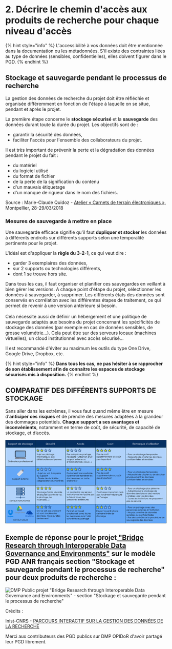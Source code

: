# 2. Décrire le chemin d'accès aux produits de recherche pour chaque niveau d'accès

{% hint style="info" %}
L'accessibilité à vos données doit être mentionnée dans la documentation ou les métadonnées. S'il existe des contraintes liées au type de données (sensibles, confidentielles), elles doivent figurer dans le PGD.
{% endhint %}

## Stockage et sauvegarde pendant le processus de recherche

La gestion des données de recherche du projet doit être réfléchie et organisée différemment en fonction de l'étape à laquelle on se situe, pendant et après le projet.

La première étape concerne le **stockage sécurisé** et la **sauvegarde** des données durant toute la durée du projet. Les objectifs sont de :

* garantir la sécurité des données,
* faciliter l'accès pour l'ensemble des collaborateurs du projet.

Il est très important de prévenir la perte et la dégradation des données pendant le projet du fait :

* du matériel
* du logiciel utilisé
* du format de fichier
* de la perte de la signification du contenu
* d'un mauvais étiquetage
* d'un manque de rigueur dans le nom des fichiers.

Source : Marie-Claude Quidoz - [Atelier « Carnets de terrain électroniques »](http://rbdd.cnrs.fr/IMG/pdf/quidoz\_atelier2018.pdf?480/cd645e6864223eaae2a37ea4d2b45077f07b61d1), Montpellier, 28-29/03/2018

### Mesures de sauvegarde à mettre en place

Une sauvegarde efficace signifie qu'il faut **dupliquer et stocker** les données à différents endroits sur différents supports selon une temporalité pertinente pour le projet.

L'idéal est d'appliquer la **règle du 3-2-1**, ce qui veut dire :

* garder 3 exemplaires des données,
* sur 2 supports ou technologies différents,
* dont 1 se trouve hors site.

Dans tous les cas, il faut organiser et planifier ces sauvegardes en veillant à bien gérer les versions. A chaque point d'étape du projet, sélectionner les données à sauvegarder, à supprimer. Les différents états des données sont conservés en corrélation avec les différentes étapes de traitement, ce qui permet de revenir à une version antérieure si besoin.\
\
Cela nécessite aussi de définir un hébergement et une politique de sauvegarde adaptés aux besoins du projet concernant les spécificités de stockage des données (par exemple en cas de données sensibles, de grosse volumétrie...). Cela peut être sur des serveurs locaux (machines virtuelles), un cloud institutionnel avec accès sécurisé...

Il est recommandé d'éviter au maximum les outils du type One Drive, Google Drive, Dropbox, etc.

{% hint style="info" %}
**Dans tous les cas, ne pas hésiter à se rapprocher de son établissement afin de connaitre les espaces de stockage sécurisés mis à disposition.**
{% endhint %}

## COMPARATIF DES DIFFÉRENTS SUPPORTS DE STOCKAGE

Sans aller dans les extrêmes, il vous faut quand même être en mesure d’**anticiper ces risques** et de prendre des mesures adaptées à la grandeur des dommages potentiels. **Chaque support a ses avantages et inconvénients**, notamment en terme de coût, de sécurité, de capacité de stockage, et d’accès.

![Tableau comparatif des différents supports de stockage, DORANuM](../.gitbook/assets/tableau-comparatif-supports.png)

## Exemple de réponse pour le projet[ "Bridge Research through Interoperable Data Governance and Environments"](https://dmp.opidor.fr/plans/10339/export.pdf) sur le modèle PGD ANR français section "Stockage et sauvegarde pendant le processus de recherche" pour deux produits de recherche :

![DMP Public projet "Bridge Research through Interoperable Data Governance and Environments" - section "Stockage et sauvegarde pendant le processus de recherche"](<../.gitbook/assets/Capture d’écran 2022-04-20 à 16.21.46.png>)



Crédits :&#x20;

Inist-CNRS - [PARCOURS INTERACTIF SUR LA GESTION DES DONNÉES DE LA RECHERCHE](https://doranum.fr/enjeux-benefices/parcours-interactif-sur-la-gestion-des-donnees-de-la-recherche/)

Merci aux contributeurs des PGD publics sur DMP OPIDoR d'avoir partagé leur PGD librement.
